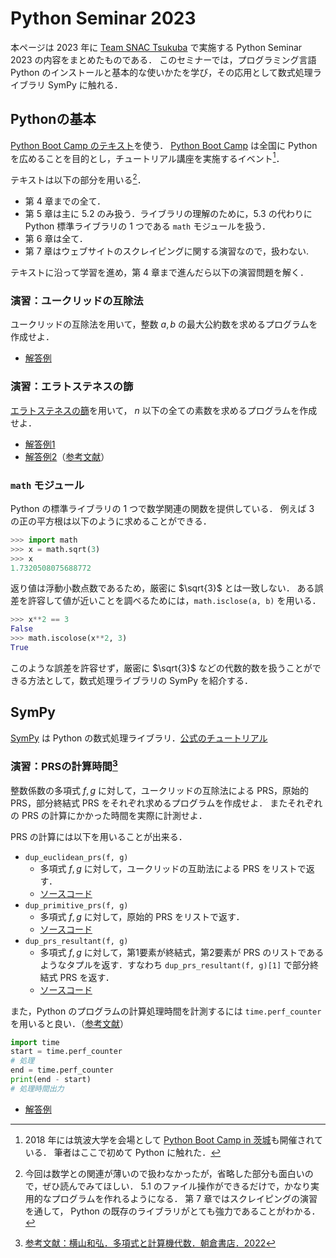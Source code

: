 # Python Seminar 2023

本ページは 2023 年に [Team SNAC Tsukuba](https://www.math.tsukuba.ac.jp/~snac/) で実施する Python Seminar 2023 の内容をまとめたものである．
このセミナーでは，プログラミング言語 Python のインストールと基本的な使いかたを学び，その応用として数式処理ライブラリ SymPy に触れる．

## Pythonの基本

[Python Boot Camp のテキスト](https://pycamp.pycon.jp/textbook/index.html)を使う．
[Python Boot Camp](https://pycamp-lp.pycon.jp) は全国に Python を広めることを目的とし，チュートリアル講座を実施するイベント[^1]．

[^1]:2018 年には筑波大学を会場として [Python Boot Camp in 茨城](https://pyconjp.blogspot.com/2018/08/pycamp-in-ibaraki-report.html)も開催されている．
筆者はここで初めて Python に触れた．

テキストは以下の部分を用いる[^2]．

[^2]:今回は数学との関連が薄いので扱わなかったが，省略した部分も面白いので，ぜひ読んでみてほしい．
5.1 のファイル操作ができるだけで，かなり実用的なプログラムを作れるようになる．
第 7 章ではスクレイピングの演習を通して， Python の既存のライブラリがとても強力であることがわかる．

- 第 4 章までの全て．
- 第 5 章は主に 5.2 のみ扱う．ライブラリの理解のために，5.3 の代わりに Python 標準ライブラリの 1 つである `math` モジュールを扱う．
- 第 6 章は全て．
- 第 7 章はウェブサイトのスクレイピングに関する演習なので，扱わない.

テキストに沿って学習を進め，第 4 章まで進んだら以下の演習問題を解く．

### 演習：ユークリッドの互除法

ユークリッドの互除法を用いて，整数 $a, b$ の最大公約数を求めるプログラムを作成せよ．

- [解答例](gcd.py)

### 演習：エラトステネスの篩

[エラトステネスの篩](https://ja.wikipedia.org/wiki/%E3%82%A8%E3%83%A9%E3%83%88%E3%82%B9%E3%83%86%E3%83%8D%E3%82%B9%E3%81%AE%E7%AF%A9)を用いて，
$n$ 以下の全ての素数を求めるプログラムを作成せよ．

- [解答例1](eratosthenes1.py)
- [解答例2](eratosthenes2.py)（[参考文献](https://qiita.com/ytaki0801/items/cc58da6eafd3ec4d91ba)）

### `math` モジュール

Python の標準ライブラリの 1 つで数学関連の関数を提供している．
例えば 3 の正の平方根は以下のように求めることができる．

```python
>>> import math
>>> x = math.sqrt(3)
>>> x
1.7320508075688772
```

返り値は浮動小数点数であるため，厳密に $\sqrt{3}$ とは一致しない．
ある誤差を許容して値が近いことを調べるためには，`math.isclose(a, b)` を用いる．

```python
>>> x**2 == 3
False
>>> math.iscolose(x**2, 3)
True
```

このような誤差を許容せず，厳密に $\sqrt{3}$ などの代数的数を扱うことができる方法として，数式処理ライブラリの SymPy を紹介する．

## SymPy

[SymPy](https://sympy.org) は Python の数式処理ライブラリ．[公式のチュートリアル](https://docs.sympy.org/latest/tutorials)

### 演習：PRSの計算時間[^3]

[^3]:[参考文献：横山和弘．多項式と計算機代数．朝倉書店．2022](https://www.asakura.co.jp/detail.php?book_code=11767)

整数係数の多項式 $f,g$ に対して，ユークリッドの互除法による PRS，原始的 PRS，部分終結式 PRS をそれぞれ求めるプログラムを作成せよ．
またそれぞれの PRS の計算にかかった時間を実際に計測せよ．

PRS の計算には以下を用いることが出来る．

- `dup_euclidean_prs(f, g)`
  - 多項式 $f,g$ に対して，ユークリッドの互助法による PRS をリストで返す．
  - [ソースコード](https://github.com/sympy/sympy/blob/d2be7bacd2604e98a642f74028e8f0d7d6084f78/sympy/polys/euclidtools.py#L194-L231)
- `dup_primitive_prs(f, g)`
  - 多項式 $f,g$ に対して，原始的 PRS をリストで返す．
  - [ソースコード](https://github.com/sympy/sympy/blob/d2be7bacd2604e98a642f74028e8f0d7d6084f78/sympy/polys/euclidtools.py#L251-L288)
- `dup_prs_resultant(f, g)`
  - 多項式 $f,g$ に対して，第1要素が終結式，第2要素が PRS のリストであるようなタプルを返す．すなわち `dup_prs_resultant(f, g)[1]` で部分終結式 PRS を返す．
  - [ソースコード](https://github.com/sympy/sympy/blob/d2be7bacd2604e98a642f74028e8f0d7d6084f78/sympy/polys/euclidtools.py#L405-L427)

また，Python のプログラムの計算処理時間を計測するには `time.perf_counter` を用いると良い．（[参考文献](https://qiita.com/Nananananamber/items/b9e22d7011404151ca07)）

```python
import time
start = time.perf_counter
# 処理
end = time.perf_counter
print(end - start)
# 処理時間出力
```

- [解答例](prs-time.py)
